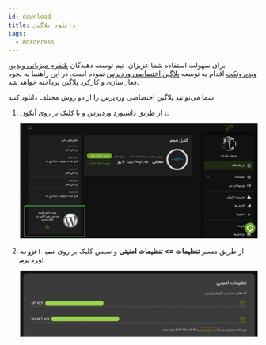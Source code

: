```yaml
---
id: download
title: دانلود پلاگین
tags:
  - WordPress
---
```


برای سهولت استفاده شما عزیزان، تیم توسعه دهندگان [پلتفرم میزبانی ویدیو، ویدپروتکت](https://vidprotect.ir) اقدام به
توسعه [پلاگین اختصاصی وردپرس](https://api.vidprotect.ir/v1/wp/plugin/download) نموده است. در این راهنما به نحوه
فعال‌سازی و کارکرد پلاگین پرداخته خواهد شد.

شما می‌توانید پلاگین اختصاصی وردپرس را از دو روش مختلف دانلود کنید:

1. از طریق داشبورد وردپرس و با کلیک بر روی آیکون `⤓`:

   ![هاست VOD ویدپروتکت، محافظ دوره‌های آموزشی شما در برابر سرقت](./img/01.jpg)

2. از طریق مسیر **تنظیمات => تنظیمات امنیتی** و سپس کلیک بر روی **`نصب افزونه وردپرس`**:

   ![هاست امن ویدیو ویدپروتکت، محافظ دوره‌های آموزشی شما در برابر سرقت](./img/02.jpg)
